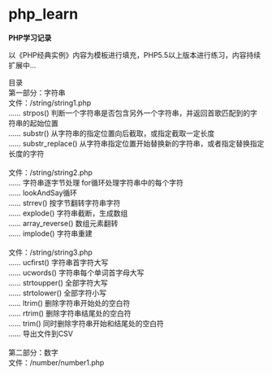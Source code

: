 # php_learn
<p><strong>PHP学习记录</strong></p>
<p>以《PHP经典实例》内容为模板进行填充，PHP5.5以上版本进行练习，内容持续扩展中...</p>
<p>
目录<br/>
第一部分：字符串<br/>
文件：/string/string1.php<br/>
…… strpos()  判断一个字符串是否包含另外一个字符串，并返回首歌匹配到的字符串的起始位置<br/>
…… substr()  从字符串的指定位置向后截取，或指定截取一定长度<br/>
…… substr_replace()  从字符串指定位置开始替换新的字符串，或者指定替换指定长度的字符<br/>
<br/>
文件：/string/string2.php<br/>
…… 字符串逐字节处理  for循环处理字符串中的每个字符<br/>
…… lookAndSay循环<br/>
…… strrev() 按字节翻转字符串字符<br/>
…… explode()  字符串截断，生成数组<br/>
…… array_reverse()  数组元素翻转<br/>
…… implode()  字符串重建<br/>
<br/>
文件：/string/string3.php<br/>
…… ucfirst() 字符串首字符大写<br/>
…… ucwords() 字符串每个单词首字母大写<br/>
…… strtoupper() 全部字符大写<br/>
…… strtolower()  全部字符小写<br/>
…… ltrim() 删除字符串开始处的空白符<br/>
…… rtrim() 删除字符串结尾处的空白符<br/>
…… trim() 同时删除字符串开始和结尾处的空白符<br/>
…… 导出文件到CSV<br/>
<br/>
第二部分：数字<br/>
文件：/number/number1.php<br/>
</p>
